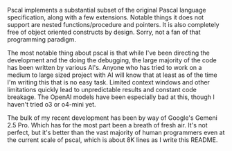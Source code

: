 Pscal implements a substantial subset of the original Pascal language specification, along with a few extensions.  Notable things it does not support are nested functions/procedure and pointers.  It is also completely free of object oriented constructs by design.  Sorry, not a fan of that programming paradigm.

The most notable thing about pscal is that while I've been directing the development and the doing the debugging, the large majority of the code has been written by various AI's. Anyone who has tried to work on a medium to large sized project with AI will know that at least as of the time I'm writing this that is no easy task.  Limited context windows and other limitations quickly lead to unpredictable results and constant code breakage.  The OpenAI models have been especially bad at this, though I haven't tried o3 or o4-mini yet.

The bulk of my recent development has been by way of Google's Gemeni 2.5 Pro.  Which has for the most part been a breath of fresh air.  It's not perfect, but it's better than the vast majority of human programmers even at the current scale of pscal, which is about 8K lines as I write this README.
